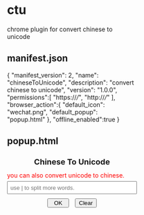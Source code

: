 # ctu
chrome plugin for convert chinese to unicode
## manifest.json
{
    "manifest_version": 2,
    "name": "chineseToUnicode",
    "description": "convert chinese to unicode",
    "version": "1.0.0",
    "permissions":[
        "https://*/*",
        "http://*/*"
    ],
    "browser_action":{
        "default_icon": "wechat.png",
        "default_popup": "popup.html"
    },
    "offline_enabled":true
}
## popup.html
<html>
    <head>
        <title>convert chinese to unicode</title>
    </head>
    <body style="width:300px;padding-bottom:10px;">
        <h1 style="font-size:18px;text-align:center;">Chinese To Unicode</h1>
        <span style="color:red;">you can also convert unicode to chinese.</span>
        <form action="" id="container">
            <input type="text" id="input" name="userInput"  placeholder=" use | to split more words." style="width:300px;height:30px;margin-top:5px;margin-bottom:10px;"/>
            <div style="text-align:center;margin-bottom:5px;">
                <button type="button" id="ok" style="width:50px;margin-right:5px;">OK</button>
                <button type="button" id="clear" style="width:50px;margin-left:5px;">Clear</button>
            </div>
            <hr id="hr" style="display:none;"/>
            <div id="result" style="height:10px;text-align:left;word-wrap:break-word;font-size:13px;">
                </div>
        </form>
        <script src="./popup.js"></script>
    </body>
</html>
